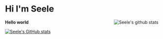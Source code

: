 
# Hi I'm Seele

<b> Hello world</b>
<img align="right" src="https://github-readme-stats.vercel.app/api?username=Seele0oO&show_icons=true&icon_color=0366d6&bg_color=ffffff&hide_title=true&hide=contribs&include_all_commits=true" alt="Seele's github stats"/>

[![Seele's GitHub stats](https://github-readme-stats.vercel.app/api?username=seele0oO)](https://github.com/anuraghazra/github-readme-stats)
